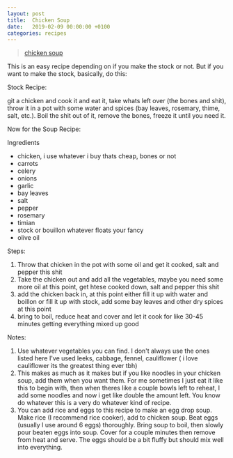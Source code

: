 ```yaml
---
layout: post
title:  Chicken Soup
date:   2019-02-09 00:00:00 +0100
categories: recipes
---
```


<blockquote class="imgur-embed-pub" lang="en" data-id="a/FsXBadN" data-context="false"><a href="//imgur.com/FsXBadN">chicken soup</a></blockquote><script async src="//s.imgur.com/min/embed.js" charset="utf-8"></script>

This is an easy recipe depending on if you make the stock or not. But if you want to make the stock, basically, do this:

Stock Recipe:

git a chicken and cook it and eat it, take whats left over (the bones and shit), throw it in a pot with some water and spices (bay leaves, rosemary, thime, salt, etc.). Boil the shit out of it, remove the bones, freeze it until you need it.

Now for the Soup Recipe:

Ingredients

* chicken, i use whatever i buy thats cheap, bones or not
* carrots
* celery
* onions
* garlic
* bay leaves
* salt
* pepper
* rosemary
* timian
* stock or bouillon whatever floats your fancy
* olive oil

Steps:

1. Throw that chicken in the pot with some oil and get it cooked, salt and pepper this shit
2. Take the chicken out and add all the vegetables, maybe you need some more oil at this point, get htese cooked down, salt and pepper this shit
3. add the chicken back in, at this point either fill it up with water and boillon or fill it up with stock, add some bay leaves and other dry spices at this point
4. bring to boil, reduce heat and cover and let it cook for like 30-45 minutes getting everything mixed up good

Notes:

1. Use whatever vegetables you can find. I don't always use the ones listed here I've used leeks, cabbage, fennel, cauliflower ( i love cauliflower its the greatest thing ever tbh)
2. This makes as much as it makes but if you like noodles in your chicken soup, add them when you want them. For me sometimes I just eat it like this to begin with, then when theres like a couple bowls left to reheat, I add some noodles and now i get like double the amount left. You know do whatever this is a very do whatever kind of recipe.
3. You can add rice and eggs to this recipe to make an egg drop soup. Make rice (I recommend rice cooker), add to chicken soup. Beat eggs (usually I use around 6 eggs) thoroughly. Bring soup to boil, then slowly pour beaten eggs into soup. Cover for a couple minutes then remove from heat and serve. The eggs should be a bit fluffy but should mix well into everything.

